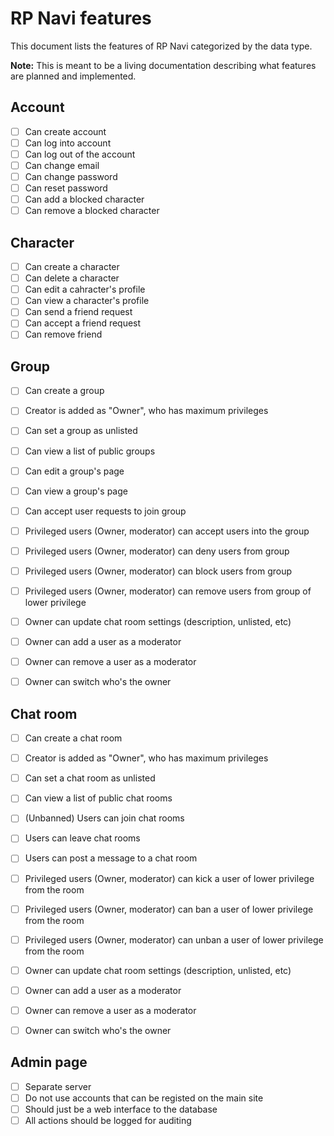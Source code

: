 # RP Navi features

This document lists the features of RP Navi categorized by the data type.

**Note:** This is meant to be a living documentation describing what features are planned and implemented.

## Account
- [ ] Can create account
- [ ] Can log into account
- [ ] Can log out of the account
- [ ] Can change email
- [ ] Can change password
- [ ] Can reset password
- [ ] Can add a blocked character
- [ ] Can remove a blocked character

## Character
- [ ] Can create a character
- [ ] Can delete a character
- [ ] Can edit a cahracter's profile
- [ ] Can view a character's profile
- [ ] Can send a friend request
- [ ] Can accept a friend request
- [ ] Can remove friend

## Group
- [ ] Can create a group
- [ ] Creator is added as "Owner", who has maximum privileges
- [ ] Can set a group as unlisted
- [ ] Can view a list of public groups
- [ ] Can edit a group's page
- [ ] Can view a group's page

- [ ] Can accept user requests to join group
- [ ] Privileged users (Owner, moderator) can accept users into the group
- [ ] Privileged users (Owner, moderator) can deny users from group
- [ ] Privileged users (Owner, moderator) can block users from group
- [ ] Privileged users (Owner, moderator) can remove users from group of lower privilege 

- [ ] Owner can update chat room settings (description, unlisted, etc)
- [ ] Owner can add a user as a moderator
- [ ] Owner can remove a user as a moderator
- [ ] Owner can switch who's the owner

## Chat room
- [ ] Can create a chat room
- [ ] Creator is added as "Owner", who has maximum privileges
- [ ] Can set a chat room as unlisted
- [ ] Can view a list of public chat rooms

- [ ] (Unbanned) Users can join chat rooms
- [ ] Users can leave chat rooms
- [ ] Users can post a message to a chat room

- [ ] Privileged users (Owner, moderator) can kick a user of lower privilege from the room
- [ ] Privileged users (Owner, moderator) can ban a user of lower privilege from the room
- [ ] Privileged users (Owner, moderator) can unban a user of lower privilege from the room

- [ ] Owner can update chat room settings (description, unlisted, etc)
- [ ] Owner can add a user as a moderator
- [ ] Owner can remove a user as a moderator
- [ ] Owner can switch who's the owner

## Admin page
- [ ] Separate server
- [ ] Do not use accounts that can be registed on the main site
- [ ] Should just be a web interface to the database
- [ ] All actions should be logged for auditing